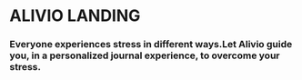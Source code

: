 # ALIVIO LANDING
### Everyone experiences stress in different ways.Let Alivio guide you, in a personalized journal experience, to overcome your stress.